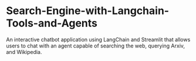 # Search-Engine-with-Langchain-Tools-and-Agents
An interactive chatbot application using LangChain and Streamlit that allows users to chat with an agent capable of searching the web, querying Arxiv, and Wikipedia.
